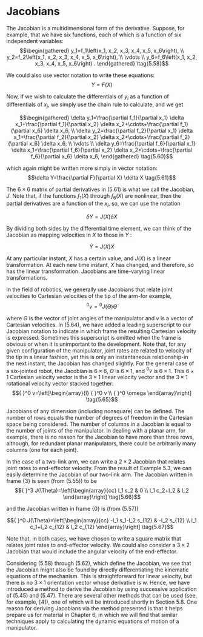 &emsp;
# Jacobians

The Jacobian is a multidimensional form of the derivative. Suppose, for example, that we have six functions, each of which is a function of six independent variables:
$$\begin{gathered}
y_1=f_1\left(x_1, x_2, x_3, x_4, x_5, x_6\right), \\
y_2=f_2\left(x_1, x_2, x_3, x_4, x_5, x_6\right), \\
\vdots \\
y_6=f_6\left(x_1, x_2, x_3, x_4, x_5, x_6\right) .
\end{gathered} \tag{5.58}$$

We could also use vector notation to write these equations:
$$Y=F(X) \tag{5.59}$$

Now, if we wish to calculate the differentials of $y_i$ as a function of differentials of $x_j$, we simply use the chain rule to calculate, and we get

$$\begin{gathered}
\delta y_1=\frac{\partial f_1}{\partial x_1} \delta x_1+\frac{\partial f_1}{\partial x_2} \delta x_2+\cdots+\frac{\partial f_1}{\partial x_6} \delta x_6, \\
\delta y_2=\frac{\partial f_2}{\partial x_1} \delta x_1+\frac{\partial f_2}{\partial x_2} \delta x_2+\cdots+\frac{\partial f_2}{\partial x_6} \delta x_6, \\
\vdots \\
\delta y_6=\frac{\partial f_6}{\partial x_1} \delta x_1+\frac{\partial f_6}{\partial x_2} \delta x_2+\cdots+\frac{\partial f_6}{\partial x_6} \delta x_6,
\end{gathered} \tag{5.60}$$

which again might be written more simply in vector notation:
$$\delta Y=\frac{\partial F}{\partial X} \delta X \tag{5.61}$$

The $6 \times 6$ matrix of partial derivatives in (5.61) is what we call the Jacobian, $J$. Note that, if the functions $f_1(X)$ through $f_6(X)$ are nonlinear, then the partial derivatives are a function of the $x_i$, so, we can use the notation

$$\delta Y=J(X) \delta X \tag{5.62}$$

By dividing both sides by the differential time element, we can think of the Jacobian as mapping velocities in $X$ to those in $Y$ :

$$\dot{Y}=J(X) \dot{X} \tag{5.63}$$

At any particular instant, $X$ has a certain value, and $J(X)$ is a linear transformation. At each new time instant, $X$ has changed, and therefore, so has the linear transformation. Jacobians are time-varying linear transformations.

In the field of robotics, we generally use Jacobians that relate joint velocities to Cartesian velocities of the tip of the arm-for example,
$${ }^0 v={ }^0 J(\Theta) \dot{\Theta} \tag{5.64}$$

where $\Theta$ is the vector of joint angles of the manipulator and $v$ is a vector of Cartesian velocities. In (5.64), we have added a leading superscript to our Jacobian notation to indicate in which frame the resulting Cartesian velocity is expressed. Sometimes this superscript is omitted when the frame is obvious or when it is unimportant to the development. Note that, for any given configuration of the manipulator, joint rates are related to velocity of the tip in a linear fashion, yet this is only an instantaneous relationship-in the next instant, the Jacobian has changed slightly. For the general case of a six-jointed robot, the Jacobian is $6 \times 6$, $\dot{\Theta}$ is $6 \times 1$, and ${ }^0 v$ is $6 \times 1$. This $6 \times 1$ Cartesian velocity vector is the $3 \times 1$ linear velocity vector and the $3 \times 1$ rotational velocity vector stacked together:
$${ }^0 v=\left[\begin{array}{l}
{ }^0 v \\
{ }^0 \omega
\end{array}\right] \tag{5.65}$$

Jacobians of any dimension (including nonsquare) can be defined. The number of rows equals the number of degrees of freedom in the Cartesian space being considered. The number of columns in a Jacobian is equal to the number of joints of the manipulator. In dealing with a planar arm, for example, there is no reason for the Jacobian to have more than three rows, although, for redundant planar manipulators, there could be arbitrarily many columns (one for each joint).

In the case of a two-link arm, we can write a $2 \times 2$ Jacobian that relates joint rates to end-effector velocity. From the result of Example 5.3, we can easily determine the Jacobian of our two-link arm. The Jacobian written in frame $\{3\}$ is seen (from (5.55)) to be
$${ }^3 J(\Theta)=\left[\begin{array}{cc}
l_1 s_2 & 0 \\
l_1 c_2+l_2 & l_2
\end{array}\right] \tag{5.66}$$

and the Jacobian written in frame $\{0\}$ is (from (5.57))

$${ }^0 J(\Theta)=\left[\begin{array}{cc}
-l_1 s_1-l_2 s_{12} & -l_2 s_{12} \\
l_1 c_1+l_2 c_{12} & l_2 c_{12}
\end{array}\right] \tag{5.67}$$

Note that, in both cases, we have chosen to write a square matrix that relates joint rates to end-effector velocity. We could also consider a $3 \times 2$ Jacobian that would include the angular velocity of the end-effector.

Considering (5.58) through (5.62), which define the Jacobian, we see that the Jacobian might also be found by directly differentiating the kinematic equations of the mechanism. This is straightforward for linear velocity, but there is no $3 \times 1$ orientation vector whose derivative is w. Hence, we have introduced a method to derive the Jacobian by using successive application of (5.45) and (5.47). There are several other methods that can be used (see, for example, [4]), one of which will be introduced shortly in Section 5.8. One reason for deriving Jacobians via the method presented is that it helps prepare us for material in Chapter 6, in which we will find that similar techniques apply to calculating the dynamic equations of motion of a manipulator.